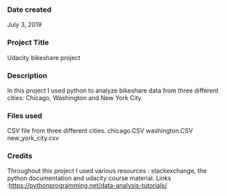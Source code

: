 ### Date created
July 3, 2019

### Project Title
Udacity bikeshare project

### Description
In this project I used python to analyze bikeshare data from three different cities: Chicago, Washington and New York City. 
### Files used
CSV file from three different cities.
chicago.CSV
washington.CSV
new_york_city.csv

### Credits
Throughout this project I used various resources : stackexchange, the python documentation and udacity course material. Links :https://pythonprogramming.net/data-analysis-tutorials/  
